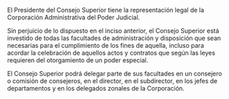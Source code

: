 El Presidente del Consejo Superior tiene la representación legal de la Corporación Administrativa del Poder Judicial.

Sin perjuicio de lo dispuesto en el inciso anterior, el Consejo Superior está investido de todas las facultades de administración y disposición que sean necesarias para el cumplimiento de los fines de aquella, incluso para acordar la celebración de aquellos actos y contratos que según las leyes requieren del otorgamiento de un poder especial.

El Consejo Superior podrá delegar parte de sus facultades en un consejero o comisión de consejeros, en el director, en el subdirector, en los jefes de departamentos y en los delegados zonales de la Corporación.